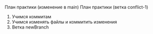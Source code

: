 План практики (изменение в main)
План практики (ветка conflict-1)

1. Учимся коммитам
2. Учимся изменять файлы и коммитить изменения
3. Ветка newBranch